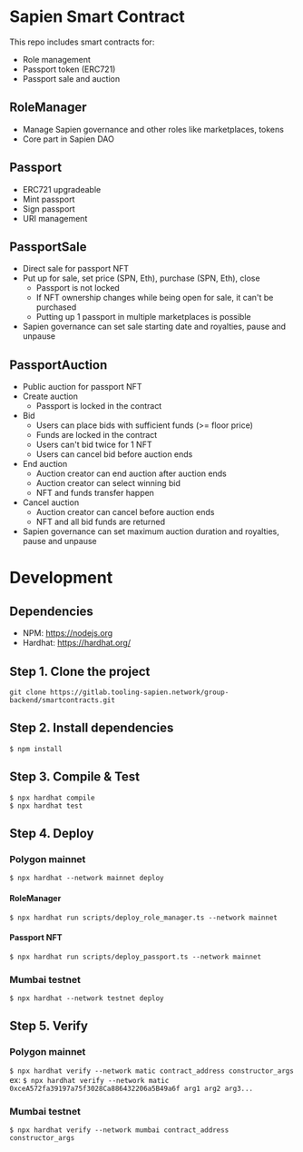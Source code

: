 # Sapien Smart Contract
This repo includes smart contracts for:
- Role management
- Passport token (ERC721)
- Passport sale and auction

## RoleManager
- Manage Sapien governance and other roles like marketplaces, tokens
- Core part in Sapien DAO

## Passport
- ERC721 upgradeable
- Mint passport
- Sign passport
- URI management

## PassportSale
- Direct sale for passport NFT
- Put up for sale, set price (SPN, Eth), purchase (SPN, Eth), close
  - Passport is not locked
  - If NFT ownership changes while being open for sale, it can't be purchased
  - Putting up 1 passport in multiple marketplaces is possible
- Sapien governance can set sale starting date and royalties, pause and unpause

## PassportAuction
- Public auction for passport NFT
- Create auction
  - Passport is locked in the contract
- Bid
  - Users can place bids with sufficient funds (>= floor price)
  - Funds are locked in the contract
  - Users can't bid twice for 1 NFT
  - Users can cancel bid before auction ends
- End auction
  - Auction creator can end auction after auction ends
  - Auction creator can select winning bid
  - NFT and funds transfer happen
- Cancel auction
  - Auction creator can cancel before auction ends
  - NFT and all bid funds are returned
- Sapien governance can set maximum auction duration and royalties, pause and unpause

# Development

## Dependencies
- NPM: https://nodejs.org
- Hardhat: https://hardhat.org/

## Step 1. Clone the project
`git clone https://gitlab.tooling-sapien.network/group-backend/smartcontracts.git`

## Step 2. Install dependencies
`$ npm install`

## Step 3. Compile & Test
```
$ npx hardhat compile
$ npx hardhat test
```

## Step 4. Deploy
### Polygon mainnet
`$ npx hardhat --network mainnet deploy`
#### RoleManager
`$ npx hardhat run scripts/deploy_role_manager.ts --network mainnet`
#### Passport NFT
`$ npx hardhat run scripts/deploy_passport.ts --network mainnet`

### Mumbai testnet
`$ npx hardhat --network testnet deploy`


## Step 5. Verify
### Polygon mainnet
`$ npx hardhat verify --network matic contract_address constructor_args`
ex: `$ npx hardhat verify --network matic 0xceA572fa39197a75f3028Ca886432206a5B49a6f arg1 arg2 arg3...`

### Mumbai testnet
`$ npx hardhat verify --network mumbai contract_address constructor_args`